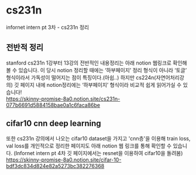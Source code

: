 # cs231n
infornet intern pt 3차 - cs231n 정리  

## 전반적 정리
stanford cs231n 1강부터 13강의 전반적인 내용정리는 아래 notion 웹링크로 확인해볼 수 있습니다. 이 당시 notion 정리할 때에는 ‘하부페이지’ 정리 형식이 아니라 ‘토글’ 형식이라서 가독성이 떨어지는 점이 특징이다.(아쉽..) 하지만 cs224n(자연어처리강의) 깃 페이지 내에 notion정리에는 ‘하부페이지’ 형식이라 비교적 쉽게 읽어가실 수 있습니다!  
https://skinny-promise-8a0.notion.site/cs231n-077b6691d5884158bae0a1c6faca86be


## cifar10 cnn deep learning
또한 cs231n 강의에서 나오는 cifar10 dataset을 가지고 'cnn층'을 이용해 train loss, val loss를 개인적으로 정리한 페이지도 아래 notion 웹 링크를 통해 확인할 수 있습니다. (Infornet intern pt 4차 깃 페이지에서는 resnet을 이용하여 cifar10을 돌려봄)   
https://skinny-promise-8a0.notion.site/cifar-10-bdf3dc834d824e82a5273bc382276368
